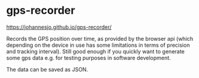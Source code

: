# gps-recorder

https://johannesjo.github.io/gps-recorder/

Records the GPS position over time, as provided by the browser api (which depending on the device in use has some limitations in terms of precision and tracking interval). Still good enough if you quickly want to generate some gps data e.g. for testing purposes in software development. 

The data can be saved as JSON.

